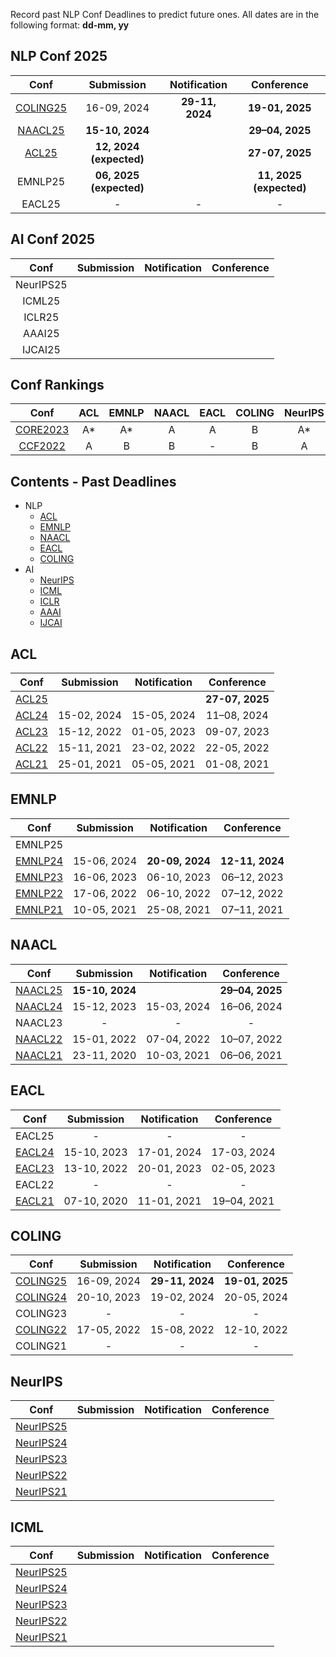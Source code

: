 Record past NLP Conf Deadlines to predict future ones.
All dates are in the following format: **dd-mm, yy**
## NLP Conf 2025
|  Conf  |Submission    |   Notification  |   Conference  |
| :---:  |    :----:     |     :---:       |     :---:     |
|[COLING25](https://coling2025.org/)| 16-09, 2024|**29-11, 2024**|**19-01, 2025**|
|[NAACL25](https://2025.naacl.org/)  |**15-10, 2024**|                 |**29–04, 2025**|
|[ACL25](https://2025.aclweb.org/)  |**12, 2024 (expected)**|                 |**27-07, 2025**|
| EMNLP25  |**06, 2025 (expected)**|          |**11, 2025 (expected)**|
| EACL25  |     -       |       -       |      -       |

## AI Conf 2025
|  Conf  | Submission    |   Notification  |   Conference  |
| :---:  |    :----:     |     :---:       |     :---:     |
|NeurIPS25|               |                 |               |
|ICML25   |               |                 |               |
|ICLR25   |               |                 |               |
|AAAI25   |               |                 |               |
|IJCAI25  |               |                 |               |

## Conf Rankings
|  Conf  |   ACL   |   EMNLP  |   NAACL  | EACL | COLING |NeurIPS|ICML|ICLR|AAAI|IJCAI|
| :---:  | :----:  |   :---:  |  :---:   | :---:|  :---: |:---: |:---: |:---: |:---: |:---: |
| [CORE2023](https://portal.core.edu.au/conf-ranks/) | A* | A* | A | A | B |A*|A*|A*|A*|A*|
| [CCF2022](https://www.ccf.org.cn/)                 | A  | B  | B | - | B |A |A |- |A |A |

## Contents - Past Deadlines
- NLP
  - [ACL ](#acl)
  - [EMNLP ](#emnlp)
  - [NAACL ](#naacl)
  - [EACL ](#eacl)
  - [COLING ](#coling)
- AI
  - [NeurIPS ](#neurips)
  - [ICML ](#icml)
  - [ICLR ](#iclr)
  - [AAAI ](#aaai)
  - [IJCAI ](#ijcai)


## ACL
|  Conf  | Submission    |   Notification  |   Conference  |
| :---:  |    :----:     |     :---:       |     :---:     |
|[ACL25](https://2025.aclweb.org/)  |               |                 |**27-07, 2025**|
|[ACL24](https://2024.aclweb.org/)|15-02, 2024|15-05, 2024|11–08, 2024|
|[ACL23](https://2023.aclweb.org/)|15-12, 2022|01-05, 2023|09-07, 2023|
|[ACL22](https://2022.aclweb.org/)|15-11, 2021|23-02, 2022|22-05, 2022|
|[ACL21](https://2021.aclweb.org/) |25-01, 2021|05-05, 2021|01-08, 2021|


## EMNLP
|  Conf  | Submission    |   Notification  |   Conference  |
| :---:  |    :----:     |     :---:       |     :---:     |
| EMNLP25 |               |                 |               |
|[EMNLP24](https://2024.emnlp.org/)|15-06, 2024|**20-09, 2024**|**12-11, 2024**|
|[EMNLP23](https://2023.emnlp.org/)|16-06, 2023|06-10, 2023|06–12, 2023|
|[EMNLP22](https://2022.emnlp.org/)|17-06, 2022|06-10, 2022|07–12, 2022|
|[EMNLP21](https://2021.emnlp.org/)|10-05, 2021|25-08, 2021|07–11, 2021|


## NAACL
|  Conf  | Submission    |   Notification  |   Conference  |
| :---:  |    :----:     |     :---:       |     :---:     |
|[NAACL25](https://2025.naacl.org/)  |**15-10, 2024**|                 |**29–04, 2025**|
|[NAACL24](https://2024.naacl.org/)  |15-12, 2023|15-03, 2024|16–06, 2024|
| NAACL23                            |       -       |        -        |       -       |
|[NAACL22](https://2022.naacl.org/)  |15-01, 2022|07-04, 2022|10–07, 2022|
|[NAACL21](https://2021.naacl.org/) |23-11, 2020|10-03, 2021|06–06, 2021|


## EACL
|  Conf  | Submission    |   Notification  |   Conference  |
| :---:  |    :----:     |     :---:       |     :---:     |
| EACL25 |      -        |       -         |       -       |
|[EACL24](https://2024.eacl.org/) |15-10, 2023|17-01, 2024|17-03, 2024|
|[EACL23](https://2023.eacl.org/) |13-10, 2022|20-01, 2023|02-05, 2023|
| EACL22                          |       -       |        -        |       -       |
|[EACL21](https://2021.eacl.org/) |07-10, 2020|11-01, 2021|19–04, 2021|


## COLING
|  Conf  | Submission    |   Notification  |   Conference  |
| :---:  |    :----:     |     :---:       |     :---:     |
|[COLING25](https://coling2025.org/)|16-09, 2024|**29-11, 2024**|**19-01, 2025**|
| [COLING24](https://lrec-coling-2024.org/) |20-10, 2023|19-02, 2024|20-05, 2024|
|  COLING23                           |       -       |        -        |       -       |
| [COLING22](https://coling2022.org/) |17-05, 2022|15-08, 2022|12-10, 2022|
| COLING21 |      -        |        -        |      -        |

## NeurIPS
|  Conf  | Submission    |   Notification  |   Conference  |
| :---:  |    :----:     |     :---:       |     :---:     |
|[NeurIPS25]()|          |                 |               |
|[NeurIPS24]() |         |                 |               |
|[NeurIPS23]() |         |                 |               |
|[NeurIPS22]() |         |                 |               |
|[NeurIPS21]() |         |                 |               |

## ICML
|  Conf  | Submission    |   Notification  |   Conference  |
| :---:  |    :----:     |     :---:       |     :---:     |
|[NeurIPS25]()|          |                 |               |
|[NeurIPS24]() |         |                 |               |
|[NeurIPS23]() |         |                 |               |
|[NeurIPS22]() |         |                 |               |
|[NeurIPS21]() |         |                 |               |

<!--stackedit_data:
eyJoaXN0b3J5IjpbLTE4NDc5MjY4MDQsLTcyOTIyOTU3OCwxMT
EyNzQ4NTUzLC0zODkwODE2OTQsNDIzNTMwMjMwLDQyMzUzMDIz
MCwtMTcyMjY2OTc0NCwtMTYzMjM4ODc3NCwtNzAyNTU0NDg2LC
0xNTk2MzEyMzg1LDg1MDA2NTU5MiwtMjEyNzg2MjY0MiwtMjA3
MjU0NTI4NywtMTc3NDQ5MzI4NiwtMTU5NDE0MzIwNCwyMTI1OT
UwMzA4LC01NTMwNDY4ODIsLTEwNzAzOTI1MzAsMTk0MTgxMTA1
OCw3NTExMDIxNzFdfQ==
-->
<!--stackedit_data:
eyJoaXN0b3J5IjpbLTEyMzg0NDAxMSwtNTU1NTEyMjAxLC0xMj
Y0OTE4NzYyLDE5MDExMDQ3MzgsLTE3OTIzODgwMDMsMTQwNjYz
NTUzNiwxMzgzNzUwMiwtNzQ3OTU5OTUyLDE2NzQ1MjIzMTcsMj
ExMzUxODMwNCwtNTMyNzkxNTExLC0xODc5MzM2NjU1LC0yMDYz
NDM0MTU2LC0zMTU3NTg0NTAsMTc0ODY1MjcwMiwtNzQwODI0Nj
A2LDE0MDA1NjkxNiwtNTgxOTk4NjQxLDkwNDU0NDc4MywtMTEz
NjE3Njc0Ml19
-->